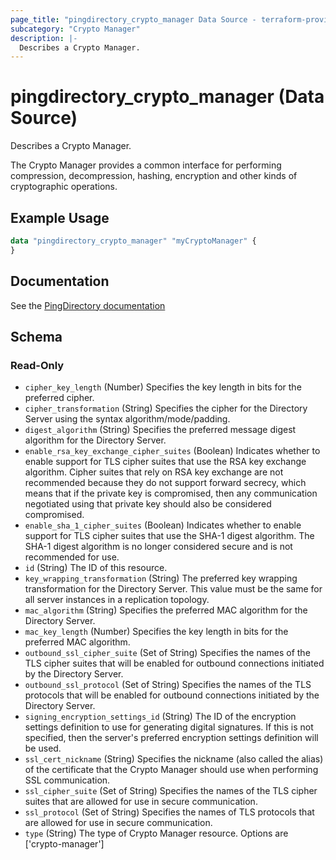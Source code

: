 ```yaml
---
page_title: "pingdirectory_crypto_manager Data Source - terraform-provider-pingdirectory"
subcategory: "Crypto Manager"
description: |-
  Describes a Crypto Manager.
---
```


# pingdirectory_crypto_manager (Data Source)

Describes a Crypto Manager.

The Crypto Manager provides a common interface for performing compression, decompression, hashing, encryption and other kinds of cryptographic operations.

## Example Usage

```terraform
data "pingdirectory_crypto_manager" "myCryptoManager" {
}
```

## Documentation
See the [PingDirectory documentation](https://docs.pingidentity.com/r/en-us/pingdirectory-93/pd_sec_config_tls_protocols_suites)

<!-- schema generated by tfplugindocs -->
## Schema

### Read-Only

- `cipher_key_length` (Number) Specifies the key length in bits for the preferred cipher.
- `cipher_transformation` (String) Specifies the cipher for the Directory Server using the syntax algorithm/mode/padding.
- `digest_algorithm` (String) Specifies the preferred message digest algorithm for the Directory Server.
- `enable_rsa_key_exchange_cipher_suites` (Boolean) Indicates whether to enable support for TLS cipher suites that use the RSA key exchange algorithm. Cipher suites that rely on RSA key exchange are not recommended because they do not support forward secrecy, which means that if the private key is compromised, then any communication negotiated using that private key should also be considered compromised.
- `enable_sha_1_cipher_suites` (Boolean) Indicates whether to enable support for TLS cipher suites that use the SHA-1 digest algorithm. The SHA-1 digest algorithm is no longer considered secure and is not recommended for use.
- `id` (String) The ID of this resource.
- `key_wrapping_transformation` (String) The preferred key wrapping transformation for the Directory Server. This value must be the same for all server instances in a replication topology.
- `mac_algorithm` (String) Specifies the preferred MAC algorithm for the Directory Server.
- `mac_key_length` (Number) Specifies the key length in bits for the preferred MAC algorithm.
- `outbound_ssl_cipher_suite` (Set of String) Specifies the names of the TLS cipher suites that will be enabled for outbound connections initiated by the Directory Server.
- `outbound_ssl_protocol` (Set of String) Specifies the names of the TLS protocols that will be enabled for outbound connections initiated by the Directory Server.
- `signing_encryption_settings_id` (String) The ID of the encryption settings definition to use for generating digital signatures. If this is not specified, then the server's preferred encryption settings definition will be used.
- `ssl_cert_nickname` (String) Specifies the nickname (also called the alias) of the certificate that the Crypto Manager should use when performing SSL communication.
- `ssl_cipher_suite` (Set of String) Specifies the names of the TLS cipher suites that are allowed for use in secure communication.
- `ssl_protocol` (Set of String) Specifies the names of TLS protocols that are allowed for use in secure communication.
- `type` (String) The type of Crypto Manager resource. Options are ['crypto-manager']

